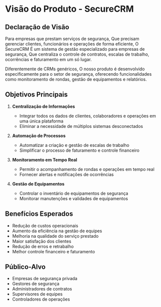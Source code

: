 # Visão do Produto - SecureCRM

## Declaração de Visão

Para empresas que prestam serviços de segurança,
Que precisam gerenciar clientes, funcionários e operações de forma eficiente,
O SecureCRM
É um sistema de gestão especializado para empresas de segurança,
Que centraliza o controle de contratos, escalas de trabalho, ocorrências e faturamento em um só lugar.

Diferentemente de CRMs genéricos,
O nosso produto é desenvolvido especificamente para o setor de segurança, oferecendo funcionalidades como monitoramento de rondas, gestão de equipamentos e relatórios.

## Objetivos Principais

1. **Centralização de Informações**
   - Integrar todos os dados de clientes, colaboradores e operações em uma única plataforma
   - Eliminar a necessidade de múltiplos sistemas desconectados

2. **Automação de Processos**
   - Automatizar a criação e gestão de escalas de trabalho
   - Simplificar o processo de faturamento e controle financeiro

3. **Monitoramento em Tempo Real**
   - Permitir o acompanhamento de rondas e operações em tempo real
   - Fornecer alertas e notificações de ocorrências

4. **Gestão de Equipamentos**
   - Controlar o inventário de equipamentos de segurança
   - Monitorar manutenções e validades de equipamentos

## Benefícios Esperados

- Redução de custos operacionais
- Aumento da eficiência na gestão de equipes
- Melhoria na qualidade do serviço prestado
- Maior satisfação dos clientes
- Redução de erros e retrabalho
- Melhor controle financeiro e faturamento

## Público-Alvo

- Empresas de segurança privada
- Gestores de segurança
- Administradores de contratos
- Supervisores de equipes
- Controladores de operações 